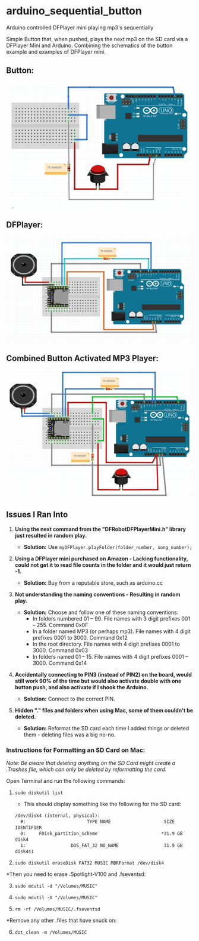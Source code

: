# arduino_sequential_button

Arduino controlled DFPlayer mini playing mp3's sequentially

Simple Button that, when pushed, plays the next mp3 on the SD card via a DFPlayer Mini and Arduino.
Combining the schematics of the button example and examples of DFPlayer mini.

## Button:
![Wiring Diagram Button](button_schematic.png)

## DFPlayer:
![Wiring Diagram MP3](mp3_schematic.png)

## Combined Button Activated MP3 Player:
![Wiring Diagram MP3](combined_schematic.png)

## Issues I Ran Into

1. **Using the next command from the "DFRobotDFPlayerMini.h" library just resulted in random play.**
    - **Solution:** Use `myDFPlayer.playFolder(folder_number, song_number);`

2. **Using a DFPlayer mini purchased on Amazon - Lacking functionality, could not get it to read file counts in the folder and it would just return -1.**
    - **Solution:** Buy from a reputable store, such as arduino.cc

3. **Not understanding the naming conventions - Resulting in random play.**
    - **Solution:** Choose and follow one of these naming conventions:
        - In folders numbered 01 – 99. File names with 3 digit prefixes 001 – 255. Command 0x0F
        - In a folder named MP3 (or perhaps mp3). File names with 4 digit prefixes 0001 to 3000. Command 0x12
        - In the root directory. File names with 4 digit prefixes 0001 to 3000. Command 0x03
        - In folders named 01 – 15. File names with 4 digit prefixes 0001 – 3000. Command 0x14

4. **Accidentally connecting to PIN3 (instead of PIN2) on the board, would still work 90% of the time but would also activate double with one button push, and also activate if I shook the Arduino.**
    - **Solution:** Connect to the correct PIN.

5. **Hidden "." files and folders when using Mac, some of them couldn't be deleted.**
    - **Solution:** Reformat the SD card each time I added things or deleted them - deleting files was a big no-no.

### Instructions for Formatting an SD Card on Mac:
*Note: Be aware that deleting anything on the SD Card might create a .Trashes file, which can only be deleted by reformatting the card.*

Open Terminal and run the following commands:

1. `sudo diskutil list`
    - This should display something like the following for the SD card:
    ```
    /dev/disk4 (internal, physical):
      #:                       TYPE NAME                    SIZE       IDENTIFIER
      0:     FDisk_partition_scheme                        *31.9 GB    disk4
      1:                 DOS_FAT_32 NO_NAME                 31.9 GB    disk4s1
    ```

2. `sudo diskutil eraseDisk FAT32 MUSIC MBRFormat /dev/disk4`

*Then you need to erase .Spotlight-V100 and .fseventsd:

3. `sudo mdutil -d "/Volumes/MUSIC"`

4. `sudo mdutil -X "/Volumes/MUSIC"`

5. `rm -rf /Volumes/MUSIC/.fseventsd`

*Remove any other .files that have snuck on:

6. `dot_clean -m /Volumes/MUSIC`

